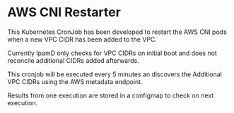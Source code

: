 # AWS CNI Restarter

This Kubernetes CronJob has been developed to restart the AWS CNI pods when a new VPC CIDR has been added to the VPC.

Currently IpamD only checks for VPC CIDRs on initial boot and does not reconcile additional CIDRs added afterwards.

This cronjob will be executed every 5 minutes an discovers the Additional VPC CIDRs using the AWS metadata endpoint.

Results from one execution are stored in a configmap to check on next execution.